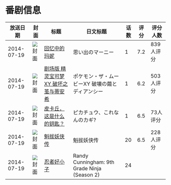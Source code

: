 # 番剧信息

|放送日期|封面|标题|日文标题|话数|评分|评分人数|
|---|---|---|---|---|---|---|
|2014-07-19|![封面](https://lain.bgm.tv/pic/cover/c/54/40/90367_455F1.jpg)|[回忆中的玛妮](https://bangumi.tv/subject/90367)|思い出のマーニー|1|7.2|839人评分|
|2014-07-19|![封面](https://lain.bgm.tv/pic/cover/c/75/f2/90368_dIDVg.jpg)|[剧场版 精灵宝可梦XY 破坏之茧与蒂安希](https://bangumi.tv/subject/90368)|ポケモン・ザ・ムービーXY 破壊の繭とディアンシー|1|6.2|503人评分|
|2014-07-19|![封面](https://lain.bgm.tv/pic/cover/c/de/16/99951_Jk5l6.jpg)|[皮卡丘，这是什么的钥匙？](https://bangumi.tv/subject/99951)|ピカチュウ、これなんのカギ?|1|6.5|73人评分|
|2014-07-19|![封面](https://lain.bgm.tv/pic/cover/c/41/83/108918_sNVkW.jpg)|[魁拔妖侠传](https://bangumi.tv/subject/108918)|魁拔妖侠传|20|6.5|228人评分|
|2014-07-19|![封面](https://lain.bgm.tv/pic/cover/c/0a/ce/306594_4GeMG.jpg)|[忍者好小子](https://bangumi.tv/subject/306594)|Randy Cunningham: 9th Grade Ninja (Season 2)|24|||
